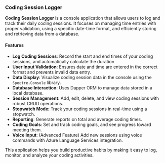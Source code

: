 ### Coding Session Logger

**Coding Session Logger** is a console application that allows users to log and track their daily coding sessions. It focuses on managing time entries with proper validation, using a specific date-time format, and efficiently storing and retrieving data from a database.

#### Features

- **Log Coding Sessions**: Record the start and end times of your coding sessions, and automatically calculate the duration.
- **User Input Validation**: Ensures date and time are entered in the correct format and prevents invalid data entry.
- **Data Display**: Visualize coding session data in the console using the `Spectre.Console` library.
- **Database Interaction**: Uses Dapper ORM to manage data stored in a local database.
- **Session Management**: Add, edit, delete, and view coding sessions with robust CRUD operations.
- **Stopwatch Mode**: Track your coding sessions in real-time using a stopwatch.
- **Reporting**: Generate reports on total and average coding times.
- **Coding Goals**: Set and track coding goals, and see progress toward meeting them.
- **Voice Input**: (Advanced Feature) Add new sessions using voice commands with Azure Language Services integration.

This application helps you build productive habits by making it easy to log, monitor, and analyze your coding activities.
